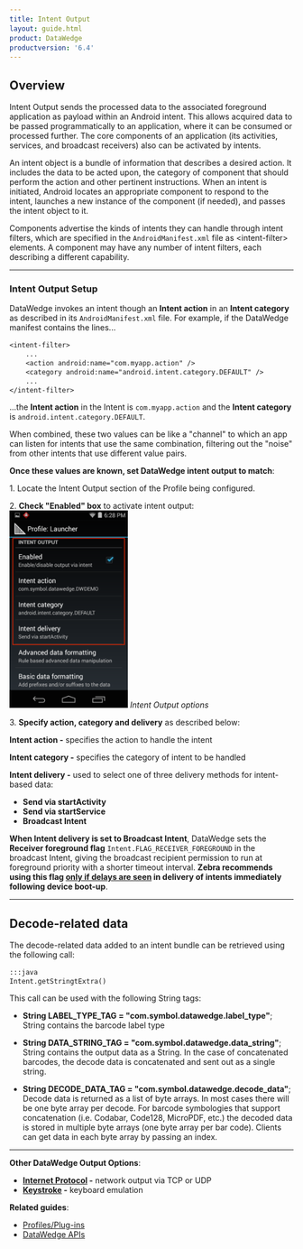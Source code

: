 ```yaml
---
title: Intent Output
layout: guide.html
product: DataWedge
productversion: '6.4'
---
```


## Overview
Intent Output sends the processed data to the associated foreground application as payload within an Android intent. This allows acquired data to be passed programmatically to an application, where it can be consumed or processed further. The core components of an application (its activities, services, and broadcast receivers) also can be activated by intents. 

An intent object is a bundle of information that describes a desired action. It includes the data to be acted upon, the category of component that should perform the action and other pertinent instructions. When an intent is initiated, Android locates an appropriate component to respond to the intent, launches a new instance of the component (if needed), and passes the intent object to it.

Components advertise the kinds of intents they can handle through intent filters, which are specified in the `AndroidManifest.xml` file as &lt;intent-filter&gt; elements. A component may have any number of intent filters, each describing a different capability. 

-----

### Intent Output Setup
DataWedge invokes an intent though an **Intent action** in an **Intent category** as described in its `AndroidManifest.xml` file. For example, if the DataWedge manifest contains the lines...

    <intent-filter>
        ...
        <action android:name="com.myapp.action" />
		<category android:name="android.intent.category.DEFAULT" />
        ...
    </intent-filter>

...the **Intent action** in the Intent is `com.myapp.action` and the **Intent category** is `android.intent.category.DEFAULT`.

When combined, these two values can be like a "channel" to which an app can listen for intents that use the same combination, filtering out the "noise" from other intents that use different value pairs. 

**Once these values are known, set DataWedge intent output to match**: 

&#49;. Locate the Intent Output section of the Profile being configured.

&#50;. **Check "Enabled" box** to activate intent output:  
<img style="height:350px" src="../intent_output 2.png"/>
_Intent Output options_
<br>

&#51;. **Specify action, category and delivery** as described below: 

**Intent action -** specifies the action to handle the intent 

**Intent category -** specifies the category of intent to be handled 

**Intent delivery -** used to select one of three delivery methods for intent-based data:
* **Send via startActivity** 
* **Send via startService** 
* **Broadcast Intent** 

**When Intent delivery is set to Broadcast Intent**, DataWedge sets the **Receiver foreground flag** `Intent.FLAG_RECEIVER_FOREGROUND` in the broadcast Intent, giving the broadcast recipient permission to run at foreground priority with a shorter timeout interval. **Zebra recommends using this flag <u>only if delays are seen</u> in delivery of intents immediately following device boot-up**.

-----

## Decode-related data
The decode-related data added to an intent bundle can be retrieved using the following call: 

	:::java
	Intent.getStringtExtra()


This call can be used with the following String tags:

* **String LABEL_TYPE_TAG = "com.symbol.datawedge.label_type"**; String contains the barcode label type

* **String DATA_STRING_TAG = "com.symbol.datawedge.data_string"**; String contains the output data as a String. In the case of concatenated barcodes, the decode data is concatenated and sent out as a single string.

* **String DECODE_DATA_TAG = "com.symbol.datawedge.decode_data"**; Decode data is returned as a list of byte arrays. In most cases there will be one byte array per decode. For barcode symbologies that support concatenation (i.e. Codabar, Code128, MicroPDF, etc.) the decoded data is stored in multiple byte arrays (one byte array per bar code). Clients can get data in each byte array by passing an index.

-----

**Other DataWedge Output Options**:

* **[Internet Protocol](../ip) -** network output via TCP or UDP 
* **[Keystroke](../keystroke) -** keyboard emulation

**Related guides**:

* [Profiles/Plug-ins](../../profiles)
* [DataWedge APIs](../../api) 


